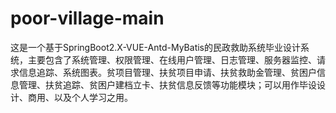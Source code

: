 # poor-village-main
这是一个基于SpringBoot2.X-VUE-Antd-MyBatis的民政救助系统毕业设计系统，主要包含了系统管理、权限管理、在线用户管理、日志管理、服务器监控、请求信息追踪、系统图表。贫项目管理、扶贫项目申请、扶贫救助金管理、贫困户信息管理、扶贫追踪、贫困户建档立卡、扶贫信息反馈等功能模块；可以用作毕设设计、商用、以及个人学习之用。
